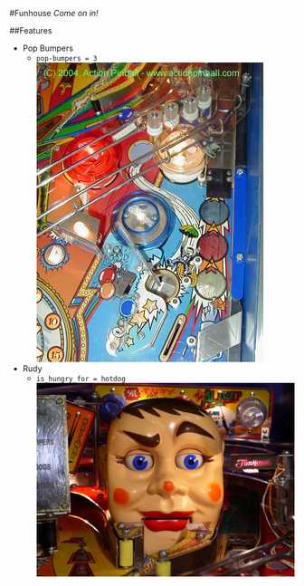 #Funhouse
*Come on in!*

##Features
* Pop Bumpers
    * `pop-bumpers = 3`![pop-bumpers](funhouse_pops.jpg)
* Rudy
    * `is_hungry_for = hotdog`![rudy-head](rudy-pic.jpg)





